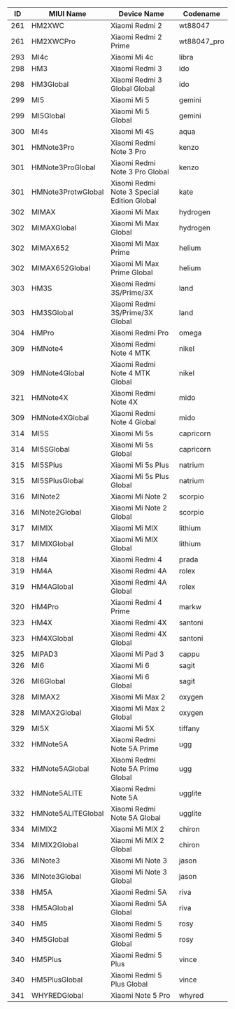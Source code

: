 | ID | MIUI Name | Device Name | Codename |
| --- | --- | --- | --- |
| 261 | HM2XWC | Xiaomi Redmi 2 | wt88047 |
| 261 | HM2XWCPro | Xiaomi Redmi 2 Prime | wt88047\_pro |
| 293 | MI4c | Xiaomi Mi 4c | libra |
| 298 | HM3 | Xiaomi Redmi 3 | ido |
| 298 | HM3Global | Xiaomi Redmi 3 Global Global | ido |
| 299 | MI5 | Xiaomi Mi 5 | gemini |
| 299 | MI5Global | Xiaomi Mi 5 Global | gemini |
| 300 | MI4s | Xiaomi Mi 4S | aqua |
| 301 | HMNote3Pro | Xiaomi Redmi Note 3 Pro | kenzo |
| 301 | HMNote3ProGlobal | Xiaomi Redmi Note 3 Pro Global | kenzo |
| 301 | HMNote3ProtwGlobal | Xiaomi Redmi Note 3 Special Edition Global | kate |
| 302 | MIMAX | Xiaomi Mi Max | hydrogen |
| 302 | MIMAXGlobal | Xiaomi Mi Max Global | hydrogen |
| 302 | MIMAX652 | Xiaomi Mi Max Prime | helium |
| 302 | MIMAX652Global | Xiaomi Mi Max Prime Global | helium |
| 303 | HM3S | Xiaomi Redmi 3S/Prime/3X | land |
| 303 | HM3SGlobal | Xiaomi Redmi 3S/Prime/3X Global | land |
| 304 | HMPro | Xiaomi Redmi Pro | omega |
| 309 | HMNote4 | Xiaomi Redmi Note 4 MTK | nikel |
| 309 | HMNote4Global | Xiaomi Redmi Note 4 MTK Global | nikel |
| 321 | HMNote4X | Xiaomi Redmi Note 4X | mido |
| 309 | HMNote4XGlobal | Xiaomi Redmi Note 4 Global | mido |
| 314 | MI5S | Xiaomi Mi 5s | capricorn |
| 314 | MI5SGlobal | Xiaomi Mi 5s Global | capricorn |
| 315 | MI5SPlus | Xiaomi Mi 5s Plus | natrium |
| 315 | MI5SPlusGlobal | Xiaomi Mi 5s Plus Global | natrium |
| 316 | MINote2 | Xiaomi Mi Note 2 | scorpio |
| 316 | MINote2Global | Xiaomi Mi Note 2 Global | scorpio |
| 317 | MIMIX | Xiaomi Mi MIX | lithium |
| 317 | MIMIXGlobal | Xiaomi Mi MIX Global | lithium |
| 318 | HM4 | Xiaomi Redmi 4 | prada |
| 319 | HM4A | Xiaomi Redmi 4A | rolex |
| 319 | HM4AGlobal | Xiaomi Redmi 4A Global | rolex |
| 320 | HM4Pro | Xiaomi Redmi 4 Prime | markw |
| 323 | HM4X | Xiaomi Redmi 4X | santoni |
| 323 | HM4XGlobal | Xiaomi Redmi 4X Global | santoni |
| 325 | MIPAD3 | Xiaomi Mi Pad 3 | cappu |
| 326 | MI6 | Xiaomi Mi 6 | sagit |
| 326 | MI6Global | Xiaomi Mi 6 Global | sagit |
| 328 | MIMAX2 | Xiaomi Mi Max 2 | oxygen |
| 328 | MIMAX2Global | Xiaomi Mi Max 2 Global | oxygen |
| 329 | MI5X | Xiaomi Mi 5X | tiffany |
| 332 | HMNote5A | Xiaomi Redmi Note 5A Prime | ugg |
| 332 | HMNote5AGlobal | Xiaomi Redmi Note 5A Prime Global | ugg |
| 332 | HMNote5ALITE | Xiaomi Redmi Note 5A | ugglite |
| 332 | HMNote5ALITEGlobal | Xiaomi Redmi Note 5A Global | ugglite |
| 334 | MIMIX2 | Xiaomi Mi MIX 2 | chiron |
| 334 | MIMIX2Global | Xiaomi Mi MIX 2 Global | chiron |
| 336 | MINote3 | Xiaomi Mi Note 3 | jason |
| 336 | MINote3Global | Xiaomi Mi Note 3 Global | jason |
| 338 | HM5A | Xiaomi Redmi 5A | riva |
| 338 | HM5AGlobal | Xiaomi Redmi 5A Global | riva |
| 340 | HM5 | Xiaomi Redmi 5 | rosy |
| 340 | HM5Global | Xiaomi Redmi 5 Global | rosy |
| 340 | HM5Plus | Xiaomi Redmi 5 Plus | vince |
| 340 | HM5PlusGlobal | Xiaomi Redmi 5 Plus Global | vince |
| 341 | WHYREDGlobal | Xiaomi Note 5 Pro | whyred |
